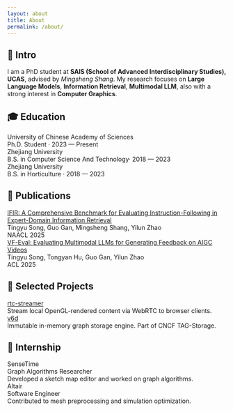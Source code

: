 ```yaml
---
layout: about
title: About
permalink: /about/
---
```


## 👋 Intro

I am a PhD student at **SAIS (School of Advanced Interdisciplinary Studies), UCAS**, advised by *Mingsheng Shang*.  My research focuses on **Large Language Models**, **Information Retrieval**, **Multimodal LLM**, also with a strong interest in **Computer Graphics**. 


## 🎓 Education

<div class="edu-entry">
  <div class="title">University of Chinese Academy of Sciences</div>
  <div class="meta">Ph.D. Student · 2023 — Present</div>
</div>

<div class="edu-entry">
  <div class="title">Zhejiang University</div>
  <div class="meta">B.S. in Computer Science And Technology· 2018 — 2023</div>
</div>

<div class="edu-entry">
  <div class="title">Zhejiang University</div>
  <div class="meta">B.S. in Horticulture · 2018 — 2023</div>
</div>

## 📄 Publications

<div class="pub-entry">
  <div class="title">
    <a href="https://arxiv.org/abs/2503.04644">IFIR: A Comprehensive Benchmark for Evaluating Instruction-Following in Expert-Domain Information Retrieval</a>
  </div>
  <div class="authors">
    Tingyu Song, Guo Gan, Mingsheng Shang, Yilun Zhao
  </div>
  <div class="venue">NAACL 2025</div>
  <!-- <div class="tags">
    <span class="tag pdf">pdf</span>
    <span class="tag stars">⭐ 9</span>
  </div> -->
</div>

<div class="pub-entry">
  <div class="title">
    <a href="https://arxiv.org/abs/2505.23693">VF-Eval: Evaluating Multimodal LLMs for Generating Feedback on AIGC Videos</a>
  </div>
  <div class="authors">
    Tingyu Song, Tongyan Hu, Guo Gan, Yilun Zhao
  </div>
  <div class="venue">ACL 2025</div>
  <!-- <div class="tags">
    <span class="tag pdf">pdf</span>
    <span class="tag stars">⭐ 9</span>
  </div> -->
</div>

## 📁 Selected Projects

<div class="proj-entry">
  <div class="title">
    <a href="https://github.com/SighingSnow/rtc-streamer">rtc-streamer</a>
  </div>
  <div class="desc">Stream local OpenGL-rendered content via WebRTC to browser clients.</div>
</div>

<div class="proj-entry">
  <div class="title">
    <a href="https://github.com/SighingSnow/v6d">v6d</a>
  </div>
  <div class="desc">Immutable in-memory graph storage engine. Part of CNCF TAG-Storage.</div>
</div>

## 💼 Internship

<div class="intern-entry">
  <div class="title">SenseTime</div>
  <div class="meta">Graph Algorithms Researcher</div>
  <div class="desc">Developed a sketch map editor and worked on graph algorithms.</div>
</div>

<div class="intern-entry">
  <div class="title">Altair</div>
  <div class="meta">Software Engineer</div>
  <div class="desc">Contributed to mesh preprocessing and simulation optimization.</div>
</div>


